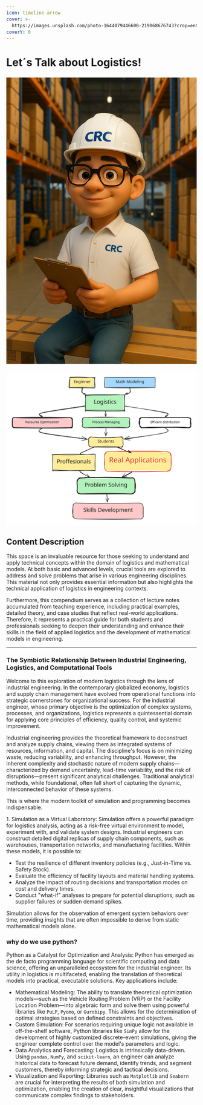 ```yaml
---
icon: timeline-arrow
cover: >-
  https://images.unsplash.com/photo-1644079446600-219068676743?crop=entropy&cs=srgb&fm=jpg&ixid=M3wxOTcwMjR8MHwxfHNlYXJjaHwzfHxsb2dpc3RpY2F8ZW58MHx8fHwxNzQ3ODgwOTA5fDA&ixlib=rb-4.1.0&q=85
coverY: 0
---
```


# Let´s Talk about Logistics!

### ![](../../.gitbook/assets/CRCwh.png)

<img src="../../.gitbook/assets/file.excalidraw (9).svg" alt="la logistica es el ADN del ingniero" class="gitbook-drawing">

## Content Description

This space is an invaluable resource for those seeking to understand and apply technical concepts within the domain of logistics and mathematical models. At both basic and advanced levels, crucial tools are explored to address and solve problems that arise in various engineering disciplines. This material not only provides essential information but also highlights the technical application of logistics in engineering contexts.

Furthermore, this compendium serves as a collection of lecture notes accumulated from teaching experience, including practical examples, detailed theory, and case studies that reflect real-world applications. Therefore, it represents a practical guide for both students and professionals seeking to deepen their understanding and enhance their skills in the field of applied logistics and the development of mathematical models in engineering.

***

### The Symbiotic Relationship Between Industrial Engineering, Logistics, and Computational Tools

Welcome to this exploration of modern logistics through the lens of industrial engineering. In the contemporary globalized economy, logistics and supply chain management have evolved from operational functions into strategic cornerstones for organizational success. For the industrial engineer, whose primary objective is the optimization of complex systems, processes, and organizations, logistics represents a quintessential domain for applying core principles of efficiency, quality control, and systemic improvement.

Industrial engineering provides the theoretical framework to deconstruct and analyze supply chains, viewing them as integrated systems of resources, information, and capital. The discipline's focus is on minimizing waste, reducing variability, and enhancing throughput. However, the inherent complexity and stochastic nature of modern supply chains—characterized by demand uncertainty, lead-time variability, and the risk of disruptions—present significant analytical challenges. Traditional analytical methods, while foundational, often fall short of capturing the dynamic, interconnected behavior of these systems.

This is where the modern toolkit of simulation and programming becomes indispensable.

1\. Simulation as a Virtual Laboratory: Simulation offers a powerful paradigm for logistics analysis, acting as a risk-free virtual environment to model, experiment with, and validate system designs. Industrial engineers can construct detailed digital replicas of supply chain components, such as warehouses, transportation networks, and manufacturing facilities. Within these models, it is possible to:

* Test the resilience of different inventory policies (e.g., Just-in-Time vs. Safety Stock).
* Evaluate the efficiency of facility layouts and material handling systems.
* Analyze the impact of routing decisions and transportation modes on cost and delivery times.
* Conduct "what-if" analyses to prepare for potential disruptions, such as supplier failures or sudden demand spikes.

Simulation allows for the observation of emergent system behaviors over time, providing insights that are often impossible to derive from static mathematical models alone.

### why do we use python?

Python as a Catalyst for Optimization and Analysis: Python has emerged as the de facto programming language for scientific computing and data science, offering an unparalleled ecosystem for the industrial engineer. Its utility in logistics is multifaceted, enabling the translation of theoretical models into practical, executable solutions. Key applications include:

* Mathematical Modeling: The ability to translate theoretical optimization models—such as the Vehicle Routing Problem (VRP) or the Facility Location Problem—into algebraic form and solve them using powerful libraries like `PuLP`, `Pyomo`, or `Gurobipy`. This allows for the determination of optimal strategies based on defined constraints and objectives.
* Custom Simulation: For scenarios requiring unique logic not available in off-the-shelf software, Python libraries like `SimPy` allow for the development of highly customized discrete-event simulations, giving the engineer complete control over the model's parameters and logic.
* Data Analytics and Forecasting: Logistics is intrinsically data-driven. Using `pandas`, `NumPy`, and `scikit-learn`, an engineer can analyze historical data to forecast future demand, identify trends, and segment customers, thereby informing strategic and tactical decisions.
* Visualization and Reporting: Libraries such as `Matplotlib` and `Seaborn` are crucial for interpreting the results of both simulation and optimization, enabling the creation of clear, insightful visualizations that communicate complex findings to stakeholders.
